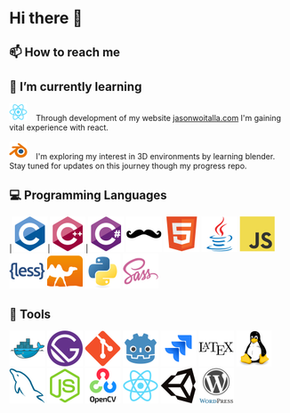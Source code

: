 # Hi there 👋

## 📫 How to reach me


## 🌱 I’m currently learning
<img src="./images/react.svg" width=32>&nbsp; &nbsp;
Through development of my website [jasonwoitalla.com](jasonwoitalla.com) I'm gaining vital experience with react.
<br><br>
<img src="./images/blender.svg" width=32>&nbsp; &nbsp;
I'm exploring my interest in 3D environments by learning blender. Stay tuned for updates on this journey though my progress repo.

## 💻 Programming Languages
|<img src="./images/c.svg" width=64>|<img src="./images/cpp.svg" width=64>|<img src="./images/c-sharp.svg" width=64>
<img src="./images/handlebars.svg" width=64>
<img src="./images/html.svg" width=64>
<img src="./images/java.svg" width=64>
<img src="./images/javascript.svg" width=64>
<img src="./images/less.svg" width=64>
<img src="./images/ocaml.svg" width=64>
<img src="./images/python.svg" width=64>
<img src="./images/sass.svg" width=64>
<br>

## 🔨 Tools
<img src="./images/docker.svg" width=64>
<img src="./images/gatsby.svg" width=64>
<img src="./images/git.svg" width=64>
<img src="./images/godot.svg" width=64>
<img src="./images/jira.svg" width=64>
<img src="./images/latex.svg" width=64>
<img src="./images/linux.svg" width=64>
<img src="./images/mysql.svg" width=64>
<img src="./images/nodejs.svg" width=64>
<img src="./images/opencv.svg" width=64>
<img src="./images/react.svg" width=64>
<img src="./images/unity.svg" width=64>
<img src="./images/wordpress.svg" width=64>

<!--
**jasonwoitalla/jasonwoitalla** is a ✨ _special_ ✨ repository because its `README.md` (this file) appears on your GitHub profile.

Here are some ideas to get you started:

- 🔭 I’m currently working on ...
- 🌱 I’m currently learning ...
- 👯 I’m looking to collaborate on ...
- 🤔 I’m looking for help with ...
- 💬 Ask me about ...
- 📫 How to reach me: ...
- 😄 Pronouns: ...
- ⚡ Fun fact: ...
-->
